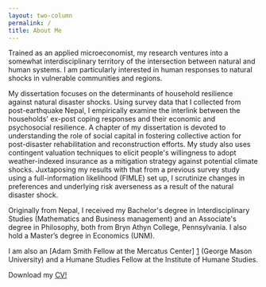```yaml
---
layout: two-column
permalink: /
title: About Me
---
```


Trained as an applied microeconomist, my research ventures into a somewhat interdisciplinary territory of the intersection between natural and human systems. I am particularly interested in human responses to natural shocks in vulnerable communities and regions.

My dissertation focuses on the determinants of household resilience against natural disaster shocks. Using survey data that I collected from post-earthquake Nepal, I empirically examine the interlink between the households' ex-post coping responses and their economic and psychosocial resilience. A chapter of my dissertation is devoted to understanding the role of social capital in fostering collective action for post-disaster rehabilitation and reconstruction efforts. My study also uses contingent valuation techniques to elicit people's willingness to adopt weather-indexed insurance as a mitigation strategy against potential climate shocks. Juxtaposing my results with that from a previous survey study using a full-information likelihood (FIMLE) set up, I scrutinize changes in preferences and underlying risk averseness as a result of the natural disaster shock.

Originally from Nepal, I received my Bachelor's degree in Interdisciplinary Studies (Mathematics and Business management) and an Associate's degree in Philosophy, both from Bryn Athyn College, Pennsylvania. I also hold a Master’s degree in Economics (UNM).

I am also an [Adam Smith Fellow at the Mercatus Center] [1] (George Mason University) and a Humane Studies Fellow at the Institute of Humane Studies.


Download my <a class="mark" href="/files/CV.pdf">CV!</a>


[1]: https://asp.mercatus.org/people/veeshan-rayamajhee
